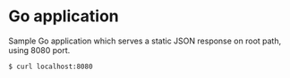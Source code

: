 # Go application

Sample Go application which serves a static JSON response on root path, using 8080 port.

```shell
$ curl localhost:8080
```
